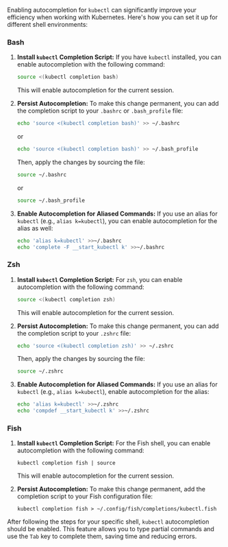 Enabling autocompletion for `kubectl` can significantly improve your efficiency when working with Kubernetes. Here's how you can set it up for different shell environments:

### Bash

1. **Install `kubectl` Completion Script:**
   If you have `kubectl` installed, you can enable autocompletion with the following command:
   ```bash
   source <(kubectl completion bash)
   ```
   This will enable autocompletion for the current session.

2. **Persist Autocompletion:**
   To make this change permanent, you can add the completion script to your `.bashrc` or `.bash_profile` file:
   ```bash
   echo 'source <(kubectl completion bash)' >> ~/.bashrc
   ```
   or
   ```bash
   echo 'source <(kubectl completion bash)' >> ~/.bash_profile
   ```
   Then, apply the changes by sourcing the file:
   ```bash
   source ~/.bashrc
   ```
   or
   ```bash
   source ~/.bash_profile
   ```

3. **Enable Autocompletion for Aliased Commands:**
   If you use an alias for `kubectl` (e.g., `alias k=kubectl`), you can enable autocompletion for the alias as well:
   ```bash
   echo 'alias k=kubectl' >>~/.bashrc
   echo 'complete -F __start_kubectl k' >>~/.bashrc
   ```

### Zsh

1. **Install `kubectl` Completion Script:**
   For `zsh`, you can enable autocompletion with the following command:
   ```bash
   source <(kubectl completion zsh)
   ```
   This will enable autocompletion for the current session.

2. **Persist Autocompletion:**
   To make this change permanent, you can add the completion script to your `.zshrc` file:
   ```bash
   echo 'source <(kubectl completion zsh)' >> ~/.zshrc
   ```
   Then, apply the changes by sourcing the file:
   ```bash
   source ~/.zshrc
   ```

3. **Enable Autocompletion for Aliased Commands:**
   If you use an alias for `kubectl` (e.g., `alias k=kubectl`), enable autocompletion for the alias:
   ```bash
   echo 'alias k=kubectl' >>~/.zshrc
   echo 'compdef __start_kubectl k' >>~/.zshrc
   ```

### Fish

1. **Install `kubectl` Completion Script:**
   For the Fish shell, you can enable autocompletion with the following command:
   ```fish
   kubectl completion fish | source
   ```
   This will enable autocompletion for the current session.

2. **Persist Autocompletion:**
   To make this change permanent, add the completion script to your Fish configuration file:
   ```fish
   kubectl completion fish > ~/.config/fish/completions/kubectl.fish
   ```

After following the steps for your specific shell, `kubectl` autocompletion should be enabled. This feature allows you to type partial commands and use the `Tab` key to complete them, saving time and reducing errors.
